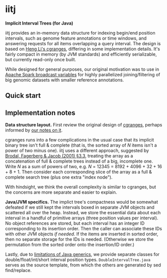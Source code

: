 # iitj
**Implicit Interval Trees (for Java)**

iitj provides an in-memory data structure for indexing begin/end position intervals, such as genome feature annotations or time windows, and answering requests for all items overlapping a query interval. The design is based on [Heng Li's cgranges](https://github.com/lh3/cgranges), differing in some implementation details. It's fairly compact in memory (by JVM standards) and efficiently serializable, but currently read-only once built.

While designed for general purposes, our original motivation was to use in [Apache Spark broadcast variables](https://spark.apache.org/docs/3.2.1/rdd-programming-guide.html#broadcast-variables) for highly parallelized joining/filtering of big genomic datasets with smaller reference annotations.

## Quick start

## Implementation notes

**Data structure layout.** First review the original design of [cgranges](https://github.com/lh3/cgranges), perhaps informed by [our notes on it](https://github.com/mlin/iitii/blob/master/notes_on_cgranges.md).

cgranges runs into a few complications in the usual case that its implicit binary tree isn't full & complete (that is, the sorted array of *N* items isn't a power of two minus one). iitj uses a different approach, suggested by [Brodal, Fagerberg & Jacob (2001) §3.3](https://tidsskrift.dk/brics/article/download/21696/19132), treating the array as a concatenation of full & complete trees instead of a big, incomplete one. Write *N* as a sum of powers of two, e.g. *N* = 12345 = 8192 + 4096 + 32 + 16 + 8 + 1. Then consider each corresponding slice of the array as a full & complete search tree (plus one extra "index node").

With hindsight, we think the overall complexity is similar to cgranges, but the concerns are more separate and easier to explain.

**Java/JVM specifics.** The implict tree's compactness would be somewhat defeated if we still kept the intervals boxed in separate JVM objects and scattered all over the heap. Instead, we store the essential data about each interval in a handful of primitive arrays (three position values per interval). No object references are stored, but each interval has an integer ID corresponding to its insertion order. Then the caller can associate these IDs with other JVM objects *if needed*. If the items are inserted in sorted order, then no separate storage for the IDs is needed. (Otherwise we store the permutation from the sorted order onto the insertion/ID order.) 

Lastly, due to [limitations of Java generics](https://www.infoworld.com/article/3639525/openjdk-proposals-would-bring-universal-generics-to-java.html), we provide separate classes for double/float/int/short interval position types. `DoubleIntervalTree.java` serves as the source template, from which the others are generated by sed find/replace.
